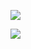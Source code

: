 ![](https://assets.zaqbest.com/2022/04/30/626cbab2b3d07.png)

![](https://assets.zaqbest.com/2022/04/30/626cbab1c48ae.png)